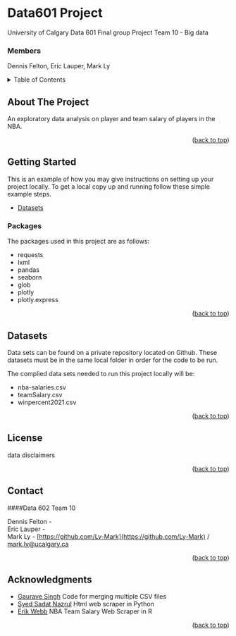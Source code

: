 

# Data601 Project
University of Calgary Data 601 Final group Project
Team 10 - Big data

### Members
Dennis Felton, Eric Lauper, Mark Ly

<!-- TABLE OF CONTENTS -->
<details>
  <summary>Table of Contents</summary>
  <ol>
    <li>
      <a href="#about-the-project">About The Project</a>
    </li>
    <li>
      <a href="#getting-started">Getting Started</a>
      <ul>
        <li><a href="#packages">Prerequisites</a></li>
      </ul>
    </li>
    <li><a href="#usage">Usage</a></li>
    <li><a href="#license">License</a></li>
    <li><a href="#contact">Contact</a></li>
    <li><a href="#acknowledgments">Acknowledgments</a></li>
  </ol>
</details>



<!-- ABOUT THE PROJECT -->
## About The Project


An exploratory data analysis on player and team salary of players in the NBA.
<p align="right">(<a href="#top">back to top</a>)</p>


<!-- GETTING STARTED -->
## Getting Started

This is an example of how you may give instructions on setting up your project locally.
To get a local copy up and running follow these simple example steps.

 - [Datasets](https://github.com/Ly-Mark/Data601_Project)

### Packages

The packages used in this project are as follows:

* requests
* lxml
* pandas
* seaborn
* glob
* plotly
* plotly.express
<p align="right">(<a href="#top">back to top</a>)</p>

<!-- USAGE EXAMPLES -->
## Datasets

Data sets can be found on a private repository located on Github. These datasets must be in the same local folder in
order for the code to be run. 

The complied data sets needed to run this project locally will be:
* nba-salaries.csv
* teamSalary.csv
* winpercent2021.csv

<p align="right">(<a href="#top">back to top</a>)</p>


<!-- LICENSE -->
## License

data disclaimers

<p align="right">(<a href="#top">back to top</a>)</p>


<!-- CONTACT -->
## Contact

####Data 602 Team 10

Dennis Felton - </br>
Eric Lauper - </br>
Mark Ly - [https://github.com/Ly-Mark](https://github.com/Ly-Mark) / [mark.ly@ucalgary.ca](mark.ly@ucalgary.ca)
<p align="right">(<a href="#top">back to top</a>)</p>

<!-- ACKNOWLEDGMENTS -->
## Acknowledgments

* [Gaurave Singh](https://stackoverflow.com/questions/20906474/import-multiple-csv-files-into-pandas-and-concatenate-into-one-dataframe) Code for merging multiple CSV files
* [Syed Sadat Nazrul](https://towardsdatascience.com/web-scraping-html-tables-with-python-c9baba21059) Html web scraper in Python
* [Erik Webb](https://unboxed-analytics.com/data-technology/web-scraping-nba-salaries/) NBA Team Salary Web Scraper in R

<p align="right">(<a href="#top">back to top</a>)</p>


